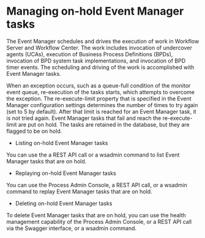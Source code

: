 # Managing on-hold Event Manager tasks

The Event Manager schedules and drives the
execution of work in Workflow Server and Workflow Center. The
work includes invocation of undercover agents (UCAs), execution of
Business Process Definitions (BPDs), invocation of BPD system task
implementations, and invocation of BPD timer events. The scheduling
and driving of the work is accomplished with Event Manager tasks.

When an exception occurs, such as a queue-full condition of the
monitor event queue, re-execution of the tasks starts, which attempts
to overcome the exception. The re-execute-limit property that is specified
in the Event Manager configuration settings determines the number
of times to try again (set to 5 by default). After that limit is reached
for an Event Manager task, it is not tried again. Event Manager tasks
that fail and reach the re-execute-limit  are put on hold. The tasks
are retained in the database, but they are flagged to be on hold.

- Listing on-hold Event Manager tasks

You can use the a REST API call or a wsadmin command to list Event Manager tasks that are on hold.
- Replaying on-hold Event Manager tasks

You can use the Process Admin Console, a REST API call, or a wsadmin command to replay Event Manager tasks that are on hold.
- Deleting on-hold Event Manager tasks

To delete Event Manager tasks that are on hold, you can use the health management capability of the Process Admin Console, or a REST API call via the Swagger interface, or a wsadmin command.